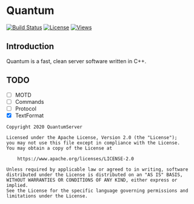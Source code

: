 # Quantum
[![Build Status](https://img.shields.io/badge/build-passing-brightgreen)](https://github.com/QuantumServer/Quantum#Quantum)
[![License](https://img.shields.io/badge/license-Apache-blue)](https://github.com/QuantumServer/Quantum/blob/master/LICENSE)
[![Views](https://api.ghprofile.me/view?username=QuantumServer.Quantum&color=51B780&label=Views&style=flat)](https://github.com/QuantumServer/Quantum)


## Introduction
Quantum is a fast, clean server software written in C++.

## TODO
- [ ] MOTD
- [ ] Commands
- [ ] Protocol
- [X] TextFormat

```
Copyright 2020 QuantumServer

Licensed under the Apache License, Version 2.0 (the "License");
you may not use this file except in compliance with the License.
You may obtain a copy of the License at

    https://www.apache.org/licenses/LICENSE-2.0

Unless required by applicable law or agreed to in writing, software
distributed under the License is distributed on an "AS IS" BASIS,
WITHOUT WARRANTIES OR CONDITIONS OF ANY KIND, either express or implied.
See the License for the specific language governing permissions and
limitations under the License.
```
